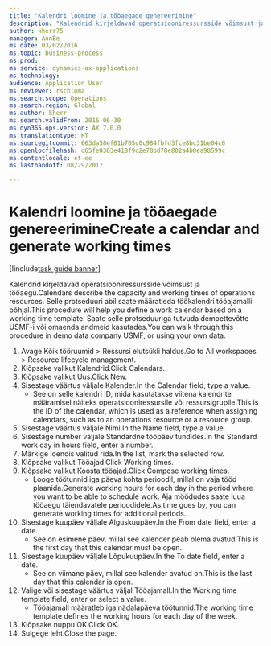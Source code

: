 ```yaml
--- 
title: "Kalendri loomine ja tööaegade genereerimine"
description: "Kalendrid kirjeldavad operatsiooniressursside võimsust ja tööaegu."
author: kherr75
manager: AnnBe
ms.date: 03/02/2016
ms.topic: business-process
ms.prod: 
ms.service: dynamics-ax-applications
ms.technology: 
audience: Application User
ms.reviewer: rschloma
ms.search.scope: Operations
ms.search.region: Global
ms.author: kherr
ms.search.validFrom: 2016-06-30
ms.dyn365.ops.version: AX 7.0.0
ms.translationtype: HT
ms.sourcegitcommit: 663da58ef01b705c0c984fbfd3fce8bc31be04c6
ms.openlocfilehash: d65fe0363e418f9c2e78bd78e802a4b0ea98599c
ms.contentlocale: et-ee
ms.lasthandoff: 08/29/2017

---
```

# <a name="create-a-calendar-and-generate-working-times"></a><span data-ttu-id="76844-103">Kalendri loomine ja tööaegade genereerimine</span><span class="sxs-lookup"><span data-stu-id="76844-103">Create a calendar and generate working times</span></span>

[!include[task guide banner](../../includes/task-guide-banner.md)]

<span data-ttu-id="76844-104">Kalendrid kirjeldavad operatsiooniressursside võimsust ja tööaegu.</span><span class="sxs-lookup"><span data-stu-id="76844-104">Calendars describe the capacity and working times of operations resources.</span></span> <span data-ttu-id="76844-105">Selle protseduuri abil saate määratleda töökalendri tööajamalli põhjal.</span><span class="sxs-lookup"><span data-stu-id="76844-105">This procedure will help you define a work calendar based on a working time template.</span></span> <span data-ttu-id="76844-106">Saate selle protseduuriga tutvuda demoettevõtte USMF-i või omaenda andmeid kasutades.</span><span class="sxs-lookup"><span data-stu-id="76844-106">You can walk through this procedure in demo data company USMF, or using your own data.</span></span>

1. <span data-ttu-id="76844-107">Avage Kõik tööruumid > Ressursi elutsükli haldus.</span><span class="sxs-lookup"><span data-stu-id="76844-107">Go to All workspaces > Resource lifecycle management.</span></span>
2. <span data-ttu-id="76844-108">Klõpsake valikut Kalendrid.</span><span class="sxs-lookup"><span data-stu-id="76844-108">Click Calendars.</span></span>
3. <span data-ttu-id="76844-109">Klõpsake valikut Uus.</span><span class="sxs-lookup"><span data-stu-id="76844-109">Click New.</span></span>
4. <span data-ttu-id="76844-110">Sisestage väärtus väljale Kalender.</span><span class="sxs-lookup"><span data-stu-id="76844-110">In the Calendar field, type a value.</span></span>
    * <span data-ttu-id="76844-111">See on selle kalendri ID, mida kasutatakse viitena kalendrite määramisel näiteks operatsiooniressursile või ressursigrupile.</span><span class="sxs-lookup"><span data-stu-id="76844-111">This is the ID of the calendar, which is used as a reference when assigning calendars, such as to an operations resource or a resource group.</span></span>  
5. <span data-ttu-id="76844-112">Sisestage väärtus väljale Nimi.</span><span class="sxs-lookup"><span data-stu-id="76844-112">In the Name field, type a value.</span></span>
6. <span data-ttu-id="76844-113">Sisestage number väljale Standardne tööpäev tundides.</span><span class="sxs-lookup"><span data-stu-id="76844-113">In the Standard work day in hours field, enter a number.</span></span>
7. <span data-ttu-id="76844-114">Märkige loendis valitud rida.</span><span class="sxs-lookup"><span data-stu-id="76844-114">In the list, mark the selected row.</span></span>
8. <span data-ttu-id="76844-115">Klõpsake valikut Tööajad.</span><span class="sxs-lookup"><span data-stu-id="76844-115">Click Working times.</span></span>
9. <span data-ttu-id="76844-116">Klõpsake valikut Koosta tööajad.</span><span class="sxs-lookup"><span data-stu-id="76844-116">Click Compose working times.</span></span>
    * <span data-ttu-id="76844-117">Looge töötunnid iga päeva kohta perioodil, millal on vaja tööd plaanida.</span><span class="sxs-lookup"><span data-stu-id="76844-117">Generate working hours for each day in the period where you want to be able to schedule work.</span></span> <span data-ttu-id="76844-118">Aja möödudes saate luua tööaegu täiendavatele perioodidele.</span><span class="sxs-lookup"><span data-stu-id="76844-118">As time goes by, you can generate working times for additional periods.</span></span>  
10. <span data-ttu-id="76844-119">Sisestage kuupäev väljale Alguskuupäev.</span><span class="sxs-lookup"><span data-stu-id="76844-119">In the From date field, enter a date.</span></span>
    * <span data-ttu-id="76844-120">See on esimene päev, millal see kalender peab olema avatud.</span><span class="sxs-lookup"><span data-stu-id="76844-120">This is the first day that this calendar must be open.</span></span>  
11. <span data-ttu-id="76844-121">Sisestage kuupäev väljale Lõpukuupäev.</span><span class="sxs-lookup"><span data-stu-id="76844-121">In the To date field, enter a date.</span></span>
    * <span data-ttu-id="76844-122">See on viimane päev, millal see kalender avatud on.</span><span class="sxs-lookup"><span data-stu-id="76844-122">This is the last day that this calendar is open.</span></span>  
12. <span data-ttu-id="76844-123">Valige või sisestage väärtus väljal Tööajamall.</span><span class="sxs-lookup"><span data-stu-id="76844-123">In the Working time template field, enter or select a value.</span></span>
    * <span data-ttu-id="76844-124">Tööajamall määratleb iga nädalapäeva töötunnid.</span><span class="sxs-lookup"><span data-stu-id="76844-124">The working time template defines the working hours for each day of the week.</span></span>  
13. <span data-ttu-id="76844-125">Klõpsake nuppu OK.</span><span class="sxs-lookup"><span data-stu-id="76844-125">Click OK.</span></span>
14. <span data-ttu-id="76844-126">Sulgege leht.</span><span class="sxs-lookup"><span data-stu-id="76844-126">Close the page.</span></span>


